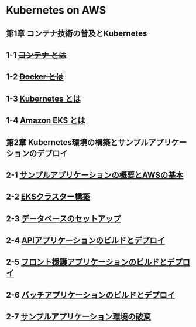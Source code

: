 # Kubernetes on AWS
## 第1章 コンテナ技術の普及とKubernetes
## 1-1 [~~コンテナ とは~~](https://github.com/thetaru/memorandum/tree/master/Summary/KubernetesOnAws/1-1)
## 1-2 [~~Docker とは~~](https://github.com/thetaru/memorandum/tree/master/Summary/KubernetesOnAws/1-2)
## 1-3 [Kubernetes とは](https://github.com/thetaru/memorandum/tree/master/Summary/KubernetesOnAws/1-3)
## 1-4 [Amazon EKS とは](https://github.com/thetaru/memorandum/tree/master/Summary/KubernetesOnAws/1-4)
## 第2章 Kubernetes環境の構築とサンプルアプリケーションのデプロイ
## 2-1 [サンプルアプリケーションの概要とAWSの基本](https://github.com/thetaru/memorandum/tree/master/Summary/KubernetesOnAws/2-1)
## 2-2 [EKSクラスター構築](https://github.com/thetaru/memorandum/tree/master/Summary/KubernetesOnAws/2-2)
## 2-3 [データベースのセットアップ](https://github.com/thetaru/memorandum/tree/master/Summary/KubernetesOnAws/2-3)
## 2-4 [APIアプリケーションのビルドとデプロイ](https://github.com/thetaru/memorandum/tree/master/Summary/KubernetesOnAws/2-4)
## 2-5 [フロント援護アプリケーションのビルドとデプロイ](https://github.com/thetaru/memorandum/tree/master/Summary/KubernetesOnAws/2-5)
## 2-6 [バッチアプリケーションのビルドとデプロイ](https://github.com/thetaru/memorandum/tree/master/Summary/KubernetesOnAws/2-6)
## 2-7 [サンプルアプリケーション環境の破棄](https://github.com/thetaru/memorandum/tree/master/Summary/KubernetesOnAws/2-7)
